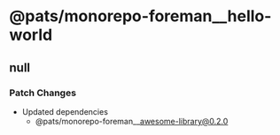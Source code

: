 # @pats/monorepo-foreman\_\_hello-world

## null

### Patch Changes

- Updated dependencies
  - @pats/monorepo-foreman\_\_awesome-library@0.2.0
